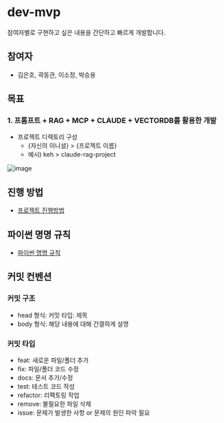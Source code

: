 # dev-mvp
참여자별로 구현하고 싶은 내용을 간단하고 빠르게 개발합니다. 

## 참여자
- 김은호, 곽동관, 이소정, 박승용

## 목표
### 1. 프롬프트 + RAG + MCP + CLAUDE + VECTORDB를 활용한 개발
- 프로젝트 디렉토리 구성
  - {자신의 이니셜} > {프로젝트 이름}
  - 예시) keh > claude-rag-project
    
![image](https://github.com/user-attachments/assets/fd47b864-d1a3-433a-9bde-1d6c310de5e2)

## 진행 방법
- [프로젝트 진행방법](https://github.com/AITech-Study/Dev-MVP/blob/main/project-workflow.md)

## 파이썬 명명 규칙
- [파이썬 명명 규칙](https://github.com/AITech-Study/Dev-MVP/blob/main/python-naming-rule.md)

## 커밋 컨벤션
### 커밋 구조
- head 형식: 커밋 타입: 제목
- body 형식: 해당 내용에 대해 간결하게 설명

### 커밋 타입
- feat: 새로운 파일/폴더 추가
- fix: 파일/폴더 코드 수정
- docs: 문서 추가/수정
- test: 테스트 코드 작성
- refactor: 리팩토링 작업
- remove: 불필요한 파일 삭제
- issue: 문제가 발생한 사항 or 문제의 원인 파악 필요
